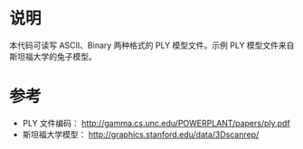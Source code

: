 # 说明

本代码可读写 ASCII、Binary 两种格式的 PLY 模型文件。示例 PLY 模型文件来自斯坦福大学的兔子模型。

# 参考

- PLY 文件编码：
  http://gamma.cs.unc.edu/POWERPLANT/papers/ply.pdf
- 斯坦福大学模型：
  http://graphics.stanford.edu/data/3Dscanrep/